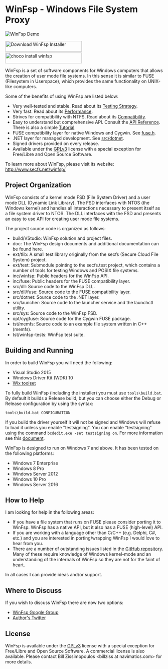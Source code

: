 # WinFsp - Windows File System Proxy

![WinFsp Demo](http://www.secfs.net/winfsp/files/cap.gif)


<a href="https://github.com/billziss-gh/winfsp/releases"><img src="http://www.secfs.net/winfsp/resources/Download-WinFsp.png" alt="Download WinFsp Installer" width="244" height="34"></a>
&emsp;
<a href="https://chocolatey.org/packages/winfsp"><img src="http://www.secfs.net/winfsp/resources/Choco-WinFsp.png" alt="choco install winfsp" width="244" height="34"></a>



WinFsp is a set of software components for Windows computers that allows the creation of user mode file systems. In this sense it is similar to FUSE (Filesystem in Userspace), which provides the same functionality on UNIX-like computers.

Some of the benefits of using WinFsp are listed below:

* Very well-tested and stable. Read about its [Testing Strategy](doc/WinFsp-Testing.asciidoc).
* Very fast. Read about its [Performance](doc/WinFsp-Performance-Testing.asciidoc).
* Strives for compatibility with NTFS. Read about its [Compatibility](doc/NTFS-Compatibility.asciidoc ).
* Easy to understand but comprehensive API. Consult the [API Reference](http://www.secfs.net/winfsp/apiref/). There is also a simple [Tutorial](doc/WinFsp-Tutorial.asciidoc).
* FUSE compatibility layer for native Windows and Cygwin. See [fuse.h](inc/fuse/fuse.h).
* .NET layer for managed development. See [src/dotnet](src/dotnet).
* Signed drivers provided on every release.
* Available under the [GPLv3](License.txt) license with a special exception for Free/Libre and Open Source Software.

To learn more about WinFsp, please visit its website: http://www.secfs.net/winfsp/

## Project Organization

WinFsp consists of a kernel mode FSD (File System Driver) and a user mode DLL (Dynamic Link Library). The FSD interfaces with NTOS (the Windows kernel) and handles all interactions necessary to present itself as a file system driver to NTOS. The DLL interfaces with the FSD and presents an easy to use API for creating user mode file systems.

The project source code is organized as follows:

* build/VStudio: WinFsp solution and project files.
* doc: The WinFsp design documents and additional documentation can be found here.
* ext/tlib: A small test library originally from the secfs (Secure Cloud File System) project.
* ext/test: Submodule pointing to the secfs.test project, which contains a number of tools for testing Windows and POSIX file systems.
* inc/winfsp: Public headers for the WinFsp API.
* inc/fuse: Public headers for the FUSE compatibility layer.
* src/dll: Source code to the WinFsp DLL.
* src/dll/fuse: Source code to the FUSE compatibility layer.
* src/dotnet: Source code to the .NET layer.
* src/launcher: Source code to the launcher service and the launchctl utility.
* src/sys: Source code to the WinFsp FSD.
* opt/cygfuse: Source code for the Cygwin FUSE package.
* tst/memfs: Source code to an example file system written in C++ (memfs).
* tst/winfsp-tests: WinFsp test suite.

## Building and Running

In order to build WinFsp you will need the following:

* Visual Studio 2015
* Windows Driver Kit (WDK) 10
* [Wix toolset](http://wixtoolset.org)

To fully build WinFsp (including the installer) you must use `tools\build.bat`. By default it builds a Release build, but you can choose either the Debug or Release configuration by using the syntax:

    tools\build.bat CONFIGURATION

If you build the driver yourself it will not be signed and Windows will refuse to load it unless you enable "testsigning". You can enable "testsigning" using the command `bcdedit.exe -set testsigning on`. For more information see this [document](http://www.secfs.net/winfsp/develop/debug/).

WinFsp is designed to run on Windows 7 and above. It has been tested on the following platforms:

* Windows 7 Enterprise
* Windows 8 Pro
* Windows Server 2012
* Windows 10 Pro
* Windows Server 2016

## How to Help

I am looking for help in the following areas:

* If you have a file system that runs on FUSE please consider porting it to WinFsp. WinFsp has a native API, but it also has a FUSE (high-level) API.
* If you are working with a language other than C/C++ (e.g. Delphi, C#, etc.) and you are interested in porting/wrapping WinFsp I would love to hear from you.
* There are a number of outstanding issues listed in the [GitHub repository](https://github.com/billziss-gh/winfsp/issues). Many of these require knowledge of Windows kernel-mode and an understanding of the internals of WinFsp so they are not for the faint of heart.

In all cases I can provide ideas and/or support.

## Where to Discuss

If you wish to discuss WinFsp there are now two options:

- [WinFsp Google Group](https://groups.google.com/forum/#!forum/winfsp)
- [Author's Twitter](https://twitter.com/BZissimopoulos)

## License

WinFsp is available under the [GPLv3](License.txt) license with a special exception for Free/Libre and Open Source Software. A commercial license is also available. Please contact Bill Zissimopoulos \<billziss at navimatics.com> for more details.
